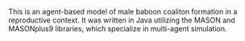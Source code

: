 This is an agent-based model of male baboon coaliton formation in a reproductive context. It was written in Java utilizing the MASON and MASONplus9 libraries, which specialize in multi-agent simulation. 
